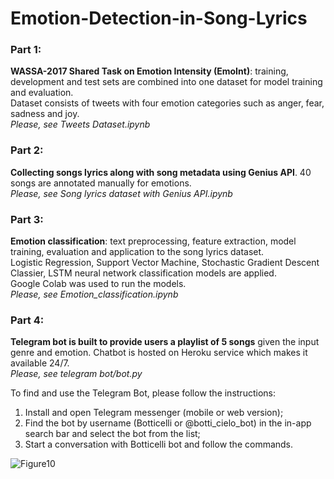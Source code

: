 # Emotion-Detection-in-Song-Lyrics

### Part 1: 
**WASSA-2017 Shared Task on Emotion Intensity (EmoInt)**: training, development and test sets are combined into one dataset for model training and evaluation. \
Dataset consists of tweets with four emotion categories such as anger, fear, sadness and joy. \
*Please, see Tweets Dataset.ipynb*

### Part 2: 
**Collecting songs lyrics along with song metadata using Genius API**. 40 songs are annotated manually for emotions.\
*Please, see Song lyrics dataset with Genius API.ipynb*

### Part 3: 
**Emotion classification**: text preprocessing, feature extraction, model training, evaluation and application to the song lyrics dataset. \
Logistic Regression, Support Vector Machine, Stochastic Gradient Descent Classier, LSTM neural network classification models are applied. \
Google Colab was used to run the models. \
*Please, see Emotion_classification.ipynb*

### Part 4: 
**Telegram bot is built to provide users a playlist of 5 songs** given the input genre and emotion. Chatbot is hosted on Heroku service which makes it available 24/7.\
*Please, see telegram bot/bot.py*

To find and use the Telegram Bot, please follow the instructions:
 1.  Install and open Telegram messenger (mobile or web version);
 2.  Find  the  bot  by  username  (Botticelli  or  @botti_cielo_bot)  in  the  in-app search bar and select the bot from the list;
 3.  Start a conversation with Botticelli bot and follow the commands.

![Figure10](https://user-images.githubusercontent.com/60095044/140586036-8054745d-5f7d-40db-af08-718520d52c0c.png)





